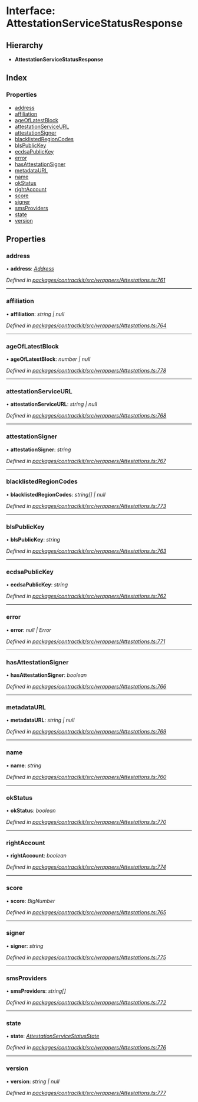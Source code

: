 # Interface: AttestationServiceStatusResponse

## Hierarchy

* **AttestationServiceStatusResponse**

## Index

### Properties

* [address](_wrappers_attestations_.attestationservicestatusresponse.md#address)
* [affiliation](_wrappers_attestations_.attestationservicestatusresponse.md#affiliation)
* [ageOfLatestBlock](_wrappers_attestations_.attestationservicestatusresponse.md#ageoflatestblock)
* [attestationServiceURL](_wrappers_attestations_.attestationservicestatusresponse.md#attestationserviceurl)
* [attestationSigner](_wrappers_attestations_.attestationservicestatusresponse.md#attestationsigner)
* [blacklistedRegionCodes](_wrappers_attestations_.attestationservicestatusresponse.md#blacklistedregioncodes)
* [blsPublicKey](_wrappers_attestations_.attestationservicestatusresponse.md#blspublickey)
* [ecdsaPublicKey](_wrappers_attestations_.attestationservicestatusresponse.md#ecdsapublickey)
* [error](_wrappers_attestations_.attestationservicestatusresponse.md#error)
* [hasAttestationSigner](_wrappers_attestations_.attestationservicestatusresponse.md#hasattestationsigner)
* [metadataURL](_wrappers_attestations_.attestationservicestatusresponse.md#metadataurl)
* [name](_wrappers_attestations_.attestationservicestatusresponse.md#name)
* [okStatus](_wrappers_attestations_.attestationservicestatusresponse.md#okstatus)
* [rightAccount](_wrappers_attestations_.attestationservicestatusresponse.md#rightaccount)
* [score](_wrappers_attestations_.attestationservicestatusresponse.md#score)
* [signer](_wrappers_attestations_.attestationservicestatusresponse.md#signer)
* [smsProviders](_wrappers_attestations_.attestationservicestatusresponse.md#smsproviders)
* [state](_wrappers_attestations_.attestationservicestatusresponse.md#state)
* [version](_wrappers_attestations_.attestationservicestatusresponse.md#version)

## Properties

###  address

• **address**: *[Address](../modules/_base_.md#address)*

*Defined in [packages/contractkit/src/wrappers/Attestations.ts:761](https://github.com/celo-org/celo-monorepo/blob/master/packages/contractkit/src/wrappers/Attestations.ts#L761)*

___

###  affiliation

• **affiliation**: *string | null*

*Defined in [packages/contractkit/src/wrappers/Attestations.ts:764](https://github.com/celo-org/celo-monorepo/blob/master/packages/contractkit/src/wrappers/Attestations.ts#L764)*

___

###  ageOfLatestBlock

• **ageOfLatestBlock**: *number | null*

*Defined in [packages/contractkit/src/wrappers/Attestations.ts:778](https://github.com/celo-org/celo-monorepo/blob/master/packages/contractkit/src/wrappers/Attestations.ts#L778)*

___

###  attestationServiceURL

• **attestationServiceURL**: *string | null*

*Defined in [packages/contractkit/src/wrappers/Attestations.ts:768](https://github.com/celo-org/celo-monorepo/blob/master/packages/contractkit/src/wrappers/Attestations.ts#L768)*

___

###  attestationSigner

• **attestationSigner**: *string*

*Defined in [packages/contractkit/src/wrappers/Attestations.ts:767](https://github.com/celo-org/celo-monorepo/blob/master/packages/contractkit/src/wrappers/Attestations.ts#L767)*

___

###  blacklistedRegionCodes

• **blacklistedRegionCodes**: *string[] | null*

*Defined in [packages/contractkit/src/wrappers/Attestations.ts:773](https://github.com/celo-org/celo-monorepo/blob/master/packages/contractkit/src/wrappers/Attestations.ts#L773)*

___

###  blsPublicKey

• **blsPublicKey**: *string*

*Defined in [packages/contractkit/src/wrappers/Attestations.ts:763](https://github.com/celo-org/celo-monorepo/blob/master/packages/contractkit/src/wrappers/Attestations.ts#L763)*

___

###  ecdsaPublicKey

• **ecdsaPublicKey**: *string*

*Defined in [packages/contractkit/src/wrappers/Attestations.ts:762](https://github.com/celo-org/celo-monorepo/blob/master/packages/contractkit/src/wrappers/Attestations.ts#L762)*

___

###  error

• **error**: *null | Error*

*Defined in [packages/contractkit/src/wrappers/Attestations.ts:771](https://github.com/celo-org/celo-monorepo/blob/master/packages/contractkit/src/wrappers/Attestations.ts#L771)*

___

###  hasAttestationSigner

• **hasAttestationSigner**: *boolean*

*Defined in [packages/contractkit/src/wrappers/Attestations.ts:766](https://github.com/celo-org/celo-monorepo/blob/master/packages/contractkit/src/wrappers/Attestations.ts#L766)*

___

###  metadataURL

• **metadataURL**: *string | null*

*Defined in [packages/contractkit/src/wrappers/Attestations.ts:769](https://github.com/celo-org/celo-monorepo/blob/master/packages/contractkit/src/wrappers/Attestations.ts#L769)*

___

###  name

• **name**: *string*

*Defined in [packages/contractkit/src/wrappers/Attestations.ts:760](https://github.com/celo-org/celo-monorepo/blob/master/packages/contractkit/src/wrappers/Attestations.ts#L760)*

___

###  okStatus

• **okStatus**: *boolean*

*Defined in [packages/contractkit/src/wrappers/Attestations.ts:770](https://github.com/celo-org/celo-monorepo/blob/master/packages/contractkit/src/wrappers/Attestations.ts#L770)*

___

###  rightAccount

• **rightAccount**: *boolean*

*Defined in [packages/contractkit/src/wrappers/Attestations.ts:774](https://github.com/celo-org/celo-monorepo/blob/master/packages/contractkit/src/wrappers/Attestations.ts#L774)*

___

###  score

• **score**: *BigNumber*

*Defined in [packages/contractkit/src/wrappers/Attestations.ts:765](https://github.com/celo-org/celo-monorepo/blob/master/packages/contractkit/src/wrappers/Attestations.ts#L765)*

___

###  signer

• **signer**: *string*

*Defined in [packages/contractkit/src/wrappers/Attestations.ts:775](https://github.com/celo-org/celo-monorepo/blob/master/packages/contractkit/src/wrappers/Attestations.ts#L775)*

___

###  smsProviders

• **smsProviders**: *string[]*

*Defined in [packages/contractkit/src/wrappers/Attestations.ts:772](https://github.com/celo-org/celo-monorepo/blob/master/packages/contractkit/src/wrappers/Attestations.ts#L772)*

___

###  state

• **state**: *[AttestationServiceStatusState](../enums/_wrappers_attestations_.attestationservicestatusstate.md)*

*Defined in [packages/contractkit/src/wrappers/Attestations.ts:776](https://github.com/celo-org/celo-monorepo/blob/master/packages/contractkit/src/wrappers/Attestations.ts#L776)*

___

###  version

• **version**: *string | null*

*Defined in [packages/contractkit/src/wrappers/Attestations.ts:777](https://github.com/celo-org/celo-monorepo/blob/master/packages/contractkit/src/wrappers/Attestations.ts#L777)*
